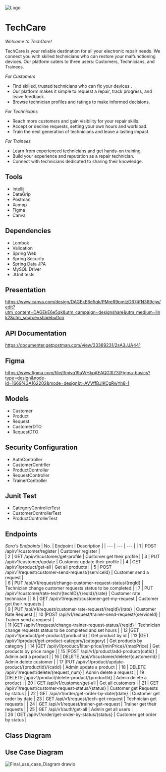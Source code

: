 ![Logo](https://github.com/DeemaSWE/TechCare/assets/90179257/cf227e04-3d70-4f45-b261-f62519a8dff8)

# TechCare

_Welcome to TechCare!_

TechCare is your reliable destination for all your electronic repair needs. We connect you with skilled technicians who can  restore your malfunctioning devices. Our platform caters to three users: Customers, Technicians, and Trainees.

_For Customers_

- Find skilled, trusted technicians who can fix your devices .
- Our platform makes it simple to request a repair, track progress, and leave feedback.
- Browse technician profiles and ratings to make informed decisions.

_For Technicians_

- Reach more customers and gain visibility for your repair skills.
- Accept or decline requests, setting your own hours and workload.
- Train the next generation of technicians and leave a lasting impact.

_For Trainees_

- Learn from experienced technicians and get hands-on training.
- Build your experience and reputation as a repair technician.
- Connect with technicians dedicated to sharing their knowledge.

## Tools
- Intellij
- DataGrip
- Postman
- Xampp
- Figma
- Canva

## Dependencies
- Lombok
- Validation
- Spring Web
- Spring Security
- Spring Data JPA
- MySQL Driver
- JUnit tests
## Presentation
https://www.canva.com/design/DAGEkE6e5qk/PMreR9pmtzD674fN389cjw/edit?utm_content=DAGEkE6e5qk&utm_campaign=designshare&utm_medium=link2&utm_source=sharebutton
## API Documentation
https://documenter.getpostman.com/view/33389231/2sA3JJA441
## Figma
https://www.figma.com/file/Ifmivq19uWHkpAEAQG3IZ3/Figma-basics?type=design&node-id=1669%3A162202&mode=design&t=AVVffBJIKCgRwYn8-1

## Models
- Customer
- Product
- Request
- CustomerDTO
- RequestDTO

## Security Configuration
- AuthController
- CustomerContrller
- ProductController
- RequestController
- TrainerController
  
## Junit Test
- CategoryControllerTest
- CustomerControllerTest
- ProductControllerTest

## Endpoints

_Sara's Endpoints_
| No. | Endpoint | Description |
| --- | --- | --- |
| 1 | POST /api/v1/customer/register | Customer register |          
| 2 | GET /api/v1/customer/get-profile | Customer get their profile |
| 3 | PUT /api/v1/customer/update | Customer update their profile |
| 4 | GET /api/v1/product/get-all | Get all products |
| 5 | POST /api/v1/request/customer-send-request/{serviceId} | Customer send a request |      
| 6 | PUT /api/v1/request/change-customer-request-status/{reqId} | Technician change customer requests status to be completed |
| 7 | PUT /api/v1/customer/rate-tech/{techID}/{reqId}/{rate} | Customer rate technician |
| 8 | GET /api/v1/request/customer-get-my-request | Customer get their requests |  
| 9 | PUT /api/v1/request/customer-rate-request/{reqId}/{rate} | Customer Rate Request |
| 10 |POST /api/v1/request/trainer-send-request/{serviceId} | Trainer send a request |   
| 11 |GET /api/v1/request/change-trainer-request-status/{reqId} | Technician change requests status to be completed and set hours |
| 12 |GET /api/v1/product/get-product/{productId} | Get product by id |
| 13 |GET /api/v1/product/get-product-category/{category} | Get products by category |
| 14 |GET /api/v1/product/filter-price/{minPrice}/{maxPrice} | Get products by price range |
| 15 |POST /api/v1/product/add-product/{catId} | Admin add a product |
| 16 | DELETE /api/v1/customer/delete/{customerId} | Admin delete customer |
| 17 |PUT /api/v1/product/update-product/{productId}/{catId} | Admin update a product |
| 18 | DELETE /api/v1/request/delete/{request_num} | Admin delete a request |
| 19 |DELETE /api/v1/product/delete-product/{productId} | Admin delete a product |
| 20 | GET /api/v1/customer/get-all | Get all customers |
| 21 | GET /api/v1/request/customer-request-status/{status} | Customer get Requests by status |
| 22 | GET /api/v1/order/get-order-by-date/{date} | Customer get order by date 
| 23 | GET /api/v1/request/tech-get-request | Technician get requests |
| 24 | GET /api/v1/request/trainer-get-request | Trainer get their requests |
| 25 | GET /api/v1/auth/get-all | Admin get all users |                     
| 26 | GET /api/v1/order/get-order-by-status/{status} | Customer get order by status | 

## Class Diagram
## Use Case Diagram
![Final_use_case_Diagram drawio](https://github.com/DeemaSWE/test/assets/90179257/68ee24a9-0153-4db3-b50f-3689ca525b07)
